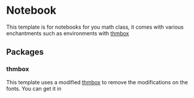 # Notebook

This template is for notebooks for you math class, it comes with various enchantments such as environments with [thmbox](https://typst.app/universe/package/thmbox)

## Packages

### thmbox

This template uses a modified [thmbox](https://typst.app/universe/package/thmbox) to remove the modifications on the fonts. You can get it in [](https://github.com/nihilc/typst-thmbox.git)

